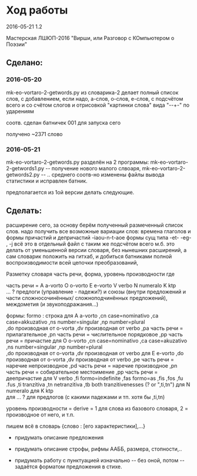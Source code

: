 Ход работы
=====================================

2016-05-21 1.2

Мастерская ЛШЮП-2016
"Вирши, или Разговор с КОмпьютером о Поэзии"

Сделано:
---------------------------------------

### 2016-05-20

mk-eo-vortaro-2-getwords.py
из словарика-2 делает полный список слов, 
с добавлением, если надо, a-слов, о-слов, е-слов,
с подсчётом всего и со счётом слогов 
и отрисовкой "картинки слова" вида "--+-" по ударениям

соотв. сделан батничек 001 для запуска сего

получено ~2371 слово

### 2016-05-21

mk-eo-vortaro-2-getwords.py разделён на 2 программы:
mk-eo-vortaro-2-getwords1.py -- получение нового малого слвоаря,
mk-eo-vortaro-2-getwords2.py -- .. среднего
соотв-но изменены файлы вывода статистики и исправлен батник.

предполагается из 1ой версии делать следующие.

Сделать:
---------------------------------------

расширение сего, 
за основу берём полученный размеченный список слов.
надо получить все возможные вариации слов:
времена глаголов и формы причастий и депричастий -iaou-n-t-aoe
формы сущ типа -et- -eg- , -j
всё это в отдельный файл
с таким же подсчётом всего
м.б. это делать от уменьшенной версии словаря, 
	без нынешних расширений,
	а сам словарик положить на гитхаб,
	и добиться батниками полной воспроизводимости всей цепочки преобразований,

Разметку словаря
часть речи, форма, уровень производности
где

часть речи = 
  A a-vorto
  O o-vorto
  E e-vorto
  V verbo
  N numeralo
  K ktp  
  ... ?
  предлоги (управление - падежи?) и 
  	союзы (внутри предложений и части сложносочинённых/ сложноподчинённых предложений), 
  	междометия (и звукоподражания...)

формы: formo : строка
  для A a-vorto
  	,cn case=nominativo
  	,ca case=akkuzativo
  	,ns number=singular
  	,np number=plural  	
  	,do производная от o-vorta
  	,dv производная от verbo
  	,pa часть речи = прилагательное
  	,pn часть речи = числительное порядковое
  	,pp часть речи = причастие
  для O o-vorto
  	,cn case=nominativo
  	,ca case=akuzativo
  	,ns number=singular
  	,np number=plural  	
  	,do производная от o-vorta
  	,dv производная от verbo
  для E e-vorto
  	,do производная от o-vorta
  	,dv производная от verbo
  	,pe часть речи = наречие непроизводное
  	,pd часть речи = наречие производное
  	,pn часть речи = собирательное местоимение
  	,pp часть речи = деепричастие
  для V verbo
    ,fi formo=indefinite
    ,fas formo=as
    ,fis
    ,fos
    ,fu
    .fus
    ,ti tranzitiva
    ,tn netranzitiva 
    ,tb both tranzitivenesses (? or ",ti,tn")
  для N numeralo
  для K ktp  
  для ... ?
  для предлогов (с какими падежами и тп. хотя бы ,ti,tn)
  
уровень производности = derive = 1 для слова из базового словаря,
  2 = производное от него, и т.п.

пишем всё в словарь {слово : [его характеристики],...}

* придумать описание предложения

* придумать описание строфы, рифмы ААББ, размера, стопности,.. 

* придумать работу с пунктуацией 
  изначально -- без оной,
  потом -- задаётся форматом предложения в стихе.
  
